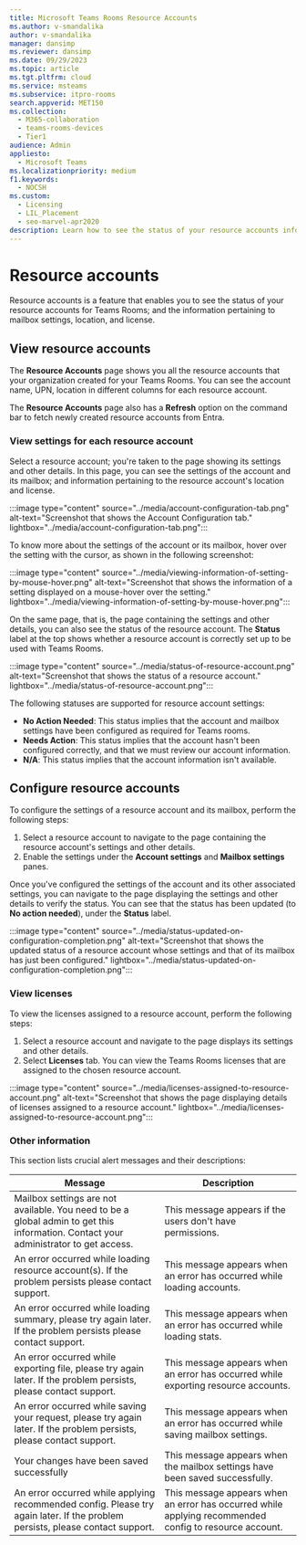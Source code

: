 ```yaml
---
title: Microsoft Teams Rooms Resource Accounts
ms.author: v-smandalika
author: v-smandalika
manager: dansimp
ms.reviewer: dansimp
ms.date: 09/29/2023
ms.topic: article
ms.tgt.pltfrm: cloud
ms.service: msteams
ms.subservice: itpro-rooms
search.appverid: MET150
ms.collection: 
  - M365-collaboration
  - teams-rooms-devices
  - Tier1
audience: Admin
appliesto: 
  - Microsoft Teams
ms.localizationpriority: medium
f1.keywords: 
  - NOCSH
ms.custom: 
  - Licensing
  - LIL_Placement
  - seo-marvel-apr2020
description: Learn how to see the status of your resource accounts information; and the information pertaining to mailbox settings, location, and license.
---
```


# Resource accounts

Resource accounts is a feature that enables you to see the status of your resource accounts for Teams Rooms; and the information pertaining to mailbox settings, location, and license.

## View resource accounts

The **Resource Accounts** page shows you all the resource accounts that your organization created for your Teams Rooms. You can see the account name, UPN, location in different columns for each resource account.

The **Resource Accounts** page also has a **Refresh** option on the command bar to fetch newly created resource accounts from Entra.

### View settings for each resource account

Select a resource account; you're taken to the page showing its settings and other details. In this page, you can see the settings of the account and its mailbox; and information pertaining to the resource account's location and license.

:::image type="content" source="../media/account-configuration-tab.png" alt-text="Screenshot that shows the Account Configuration tab." lightbox="../media/account-configuration-tab.png":::

To know more about the settings of the account or its mailbox, hover over the setting with the cursor, as shown in the following screenshot:

:::image type="content" source="../media/viewing-information-of-setting-by-mouse-hover.png" alt-text="Screenshot that shows the information of a setting displayed on a mouse-hover over the setting." lightbox="../media/viewing-information-of-setting-by-mouse-hover.png":::

On the same page, that is, the page containing the settings and other details, you can also see the status of the resource account. The **Status** label at the top shows whether a resource account is correctly set up to be used with Teams Rooms.

:::image type="content" source="../media/status-of-resource-account.png" alt-text="Screenshot that shows the status of a resource account." lightbox="../media/status-of-resource-account.png":::

The following statuses are supported for resource account settings:

- **No Action Needed**: This status implies that the account and mailbox settings have been configured as required for Teams rooms.
- **Needs Action**: This status implies that the account hasn't been configured correctly, and that we must review our account information.
- **N/A**: This status implies that the account information isn't available.

## Configure resource accounts

To configure the settings of a resource account and its mailbox, perform the following steps:

1. Select a resource account to navigate to the page containing the resource account's settings and other details.
1. Enable the settings under the **Account settings** and **Mailbox settings** panes.

Once you've configured the settings of the account and its other associated settings, you can navigate to the page displaying the settings and other details to verify the status. You can see that the status has been updated (to **No action needed**), under the **Status** label.

:::image type="content" source="../media/status-updated-on-configuration-completion.png" alt-text="Screenshot that shows the updated status of a resource account whose settings and that of its mailbox has just been configured." lightbox="../media/status-updated-on-configuration-completion.png":::

### View licenses

To view the licenses assigned to a resource account, perform the following steps:

1. Select a resource account and navigate to the page displays its settings and other details.
1. Select **Licenses** tab. You can view the Teams Rooms licenses that are assigned to the chosen resource account.

:::image type="content" source="../media/licenses-assigned-to-resource-account.png" alt-text="Screenshot that shows the page displaying details of licenses assigned to a resource account." lightbox="../media/licenses-assigned-to-resource-account.png":::

### Other information

This section lists crucial alert messages and their descriptions:


|Message  |Description  |
|---------|---------|
|Mailbox settings are not available. You need to be a global admin to get this information. Contact your administrator to get access.     |  This message appears if the users don't have permissions.       |
|An error occurred while loading resource account(s). If the problem persists please contact support.     |   This message appears when an error has occurred while loading accounts.      |
|An error occurred while loading summary, please try again later. If the problem persists please contact support.     | This message appears when an error has occurred while loading stats.       |
|An error occurred while exporting file, please try again later. If the problem persists, please contact support.     | This message appears when an error has occurred while exporting resource accounts.         |
|An error occurred while saving your request, please try again later. If the problem persists, please contact support.     | This message appears when an error has occurred while saving mailbox settings.    |
|Your changes have been saved successfully     |    This message appears when the mailbox settings have been saved successfully.     |
|An error occurred while applying recommended config. Please try again later. If the problem persists, please contact support.     | This message appears when an error has occurred while applying recommended config to resource account.     |
